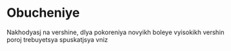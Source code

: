 #  Obucheniye

Nakhodyasj na vershine, dlya pokoreniya novyikh boleye vyisokikh vershin poroj trebuyetsya spuskatjsya vniz
